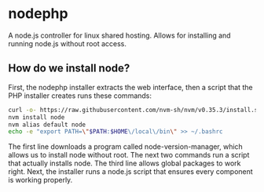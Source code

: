 # nodephp
A node.js controller for linux shared hosting. Allows for installing and running node.js without root access.

## How do we install node?
First, the nodephp installer extracts the web interface, then a script that the PHP installer creates runs these commands:
```bash
curl -o- https://raw.githubusercontent.com/nvm-sh/nvm/v0.35.3/install.sh | bash
nvm install node
nvm alias default node
echo -e "export PATH=\"$PATH:$HOME\/local\/bin\" >> ~/.bashrc
```
The first line downloads a program called node-version-manager, which allows us to install node without root.
The next two commands run a script that actually installs node.
The third line allows global packages to work right.
Next, the installer runs a node.js script that ensures every component is working properly.
